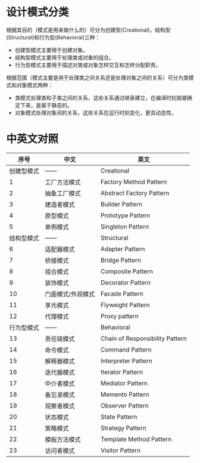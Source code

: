 # 设计模式分类
根据其目的（模式是用来做什么的）可分为创建型(Creational)，结构型(Structural)和行为型(Behavioral)三种：
- 创建型模式主要用于创建对象。
- 结构型模式主要用于处理类或对象的组合。
- 行为型模式主要用于描述对类或对象怎样交互和怎样分配职责。

根据范围（模式主要是用于处理类之间关系还是处理对象之间的关系）可分为类模式和对象模式两种：
- 类模式处理类和子类之间的关系，这些关系通过继承建立，在编译时刻就被确定下来，是属于静态的。
- 对象模式处理对象间的关系，这些关系在运行时刻变化，更具动态性。

# 中英文对照
|序号|中文|英文|
| ---- | ---- | ---- |
|创建型模式|——|Creational|
|1|工厂方法模式|Factory Method Pattern|
|2|抽象工厂模式|Abstract Factory Pattern|
|3|建造者模式|Builder Pattern|
|4|原型模式|Prototype Pattern|
|5|单例模式|Singleton Pattern|
|结构型模式|——|Structural|
|6|适配器模式|Adapter Pattern|
|7|桥接模式|Bridge Pattern|
|8|组合模式|Composite Pattern|
|9|装饰模式|Decorator Pattern|
|10|门面模式/外观模式|Facade Pattern|
|11|享元模式|Flyweight Pattern|
|12|代理模式|Proxy pattern|
|行为型模式|——|Behavioral|
|13|责任链模式|Chain of Responsibility Pattern|
|14|命令模式|Command Pattern|
|15|解释器模式|Interpreter Pattern|
|16|迭代器模式|Iterator Pattern|
|17|中介者模式|Mediator Pattern|
|18|备忘录模式|Memento Pattern|
|19|观察者模式|Observer Pattern|
|20|状态模式|State Pattern|
|21|策略模式|Strategy Pattern|
|22|模板方法模式|Template Method Pattern|
|23|访问者模式|Visitor Pattern|